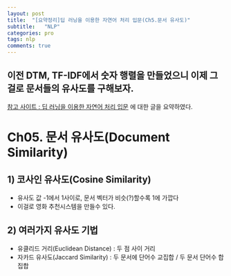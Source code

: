 ```yaml
---
layout: post
title:  "[요약정리]딥 러닝을 이용한 자연어 처리 입문(Ch5.문서 유사도)"
subtitle:   "NLP"
categories: pro
tags: nlp
comments: true
---
```

  
이전 DTM, TF-IDF에서 숫자 행렬을 만들었으니 이제 그걸로 문서들의 유사도를 구해보자. 
---

[참고 사이트 : 딥 러닝을 이용한 자연어 처리 입문](https://wikidocs.net/24602) 에 대한 글을 요약하였다. 

# Ch05. 문서 유사도(Document Similarity)

## 1) 코사인 유사도(Cosine Similarity)
- 유사도 값 -1에서 1사이로, 문서 벡터가 비슷(?)할수록 1에 가깝다
- 이걸로 영화 추천시스템을 만들수 있다.

## 2) 여러가지 유사도 기법 
- 유클리드 거리(Euclidean Distance) : 두 점 사이 거리
- 자카드 유사도(Jaccard Similarity) : 두 문서에 단어수 교집합 / 두 문서 단어수 합집합
